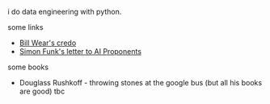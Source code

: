 i do data engineering with python.

some links

- [Bill Wear's credo](https://billwear.github.io/credo.html)
- [Simon Funk's letter to AI Proponents](https://sifter.org/~simon/journal/20130905.2.h.html)

some books

- Douglass Rushkoff - throwing stones at the google bus (but all his books are good)
tbc
